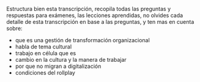 Estructura bien esta transcripción, recopila todas las preguntas y respuestas para exámenes, las lecciones aprendidas,  no olvides cada detalle de esta transcripción en base a las preguntas, y ten mas en cuenta sobre: 
- que es una gestión de transformación organizacional
- habla de tema cultural
- trabajo en célula que es
- cambio en la cultura y la manera de trabajar
- por que no migran a digitalización
- condiciones del rollplay
